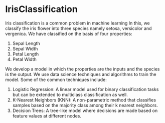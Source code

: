 # IrisClassification

Iris classification is a common problem in machine learning
In this, we classify the iris flower into three species namely setosa, versicolor and vergenica.
We have classified on the basis of four properties:
1. Sepal Length
2. Sepal Width
3. Petal Length
4. Petal Width

We develop a model in which the properties are the inputs and the species is the output.
We use data science techniques and algorithms to train the model.
Some of the common techniques include:
1. Logistic Regression: A linear model used for binary classification tasks but can be extended to multiclass classification as well.
2. K-Nearest Neighbors (KNN): A non-parametric method that classifies samples based on the majority class among their k nearest neighbors.
3. Decision Trees: A tree-like model where decisions are made based on feature values at different nodes.
